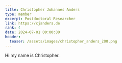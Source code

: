 ```yaml
---
title: Christopher Johannes Anders
type: member
excerpt: Postdoctoral Researcher
link: https://cjanders.de
rank: 4
date: 2024-07-01 00:00:00
header:
  teaser: /assets/images/christopher_anders_200.png
---
```


Hi my name is Christopher.
